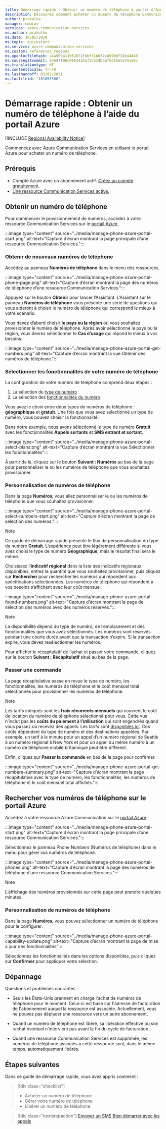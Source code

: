 ```yaml
---
title: Démarrage rapide - Obtenir un numéro de téléphone à partir d’Azure Communication Services
description: Découvrez comment acheter un numéro de téléphone Communication Services à l’aide du portail Azure.
author: prakulka
manager: nmurav
services: azure-communication-services
ms.author: prakulka
ms.date: 10/05/2020
ms.topic: quickstart
ms.service: azure-communication-services
ms.custom: references_regions
ms.openlocfilehash: a4a569a11561671febf31b037c499b6f32b44d48
ms.sourcegitcommit: b4647f06c0953435af3cb24baaf6d15a5a761a9c
ms.translationtype: HT
ms.contentlocale: fr-FR
ms.lasthandoff: 03/02/2021
ms.locfileid: "101657568"
---
```

# <a name="quickstart-get-a-phone-number-using-the-azure-portal"></a>Démarrage rapide : Obtenir un numéro de téléphone à l’aide du portail Azure

[!INCLUDE [Regional Availability Notice](../../includes/regional-availability-include.md)]

Commencez avec Azure Communication Services en utilisant le portail Azure pour acheter un numéro de téléphone.

## <a name="prerequisites"></a>Prérequis

- Compte Azure avec un abonnement actif. [Créez un compte gratuitement](https://azure.microsoft.com/free/?WT.mc_id=A261C142F).
- [Une ressource Communication Services active.](../create-communication-resource.md)

## <a name="get-a-phone-number"></a>Obtenir un numéro de téléphone

Pour commencer le provisionnement de numéros, accédez à votre ressource Communication Services sur le [portail Azure](https://portal.azure.com).

:::image type="content" source="../media/manage-phone-azure-portal-start.png" alt-text="Capture d’écran montrant la page principale d’une ressource Communication Services.":::

### <a name="getting-new-phone-numbers"></a>Obtenir de nouveaux numéros de téléphone

Accédez au panneau **Numéros de téléphone** dans le menu des ressources.

:::image type="content" source="../media/manage-phone-azure-portal-phone-page.png" alt-text="Capture d’écran montrant la page des numéros de téléphone d’une ressource Communication Services.":::

Appuyez sur le bouton **Obtenir** pour lancer l’Assistant. L’Assistant sur le panneau **Numéros de téléphone** vous présente une série de questions qui vous aideront à choisir le numéro de téléphone qui correspond le mieux à votre scénario.

Vous devez d’abord choisir **le pays ou la région** où vous souhaitez provisionner le numéro de téléphone. Après avoir sélectionné le pays ou la région, vous devrez sélectionner le **Cas d’usage** qui répond le mieux à vos besoins.

:::image type="content" source="../media/manage-phone-azure-portal-get-numbers.png" alt-text="Capture d’écran montrant la vue Obtenir des numéros de téléphone.":::

### <a name="select-your-phone-number-features"></a>Sélectionner les fonctionnalités de votre numéro de téléphone

La configuration de votre numéro de téléphone comprend deux étapes :

1. La sélection du [type de numéro](../../concepts/telephony-sms/plan-solution.md#phone-number-types-in-azure-communication-services)
2. La sélection des [fonctionnalités du numéro](../../concepts/telephony-sms/plan-solution.md#phone-number-features-in-azure-communication-services)

Vous avez le choix entre deux types de numéros de téléphone : **géographique** et **gratuit**. Une fois que vous avez sélectionné un type de numéro, vous pouvez choisir la fonctionnalité.

Dans notre exemple, nous avons sélectionné le type de numéro **Gratuit** avec les fonctionnalités **Appels sortants** et **SMS entrant et sortant**.

:::image type="content" source="../media/manage-phone-azure-portal-select-plans.png" alt-text="Capture d’écran montrant la vue Sélectionner les fonctionnalités":::

À partir de là, cliquez sur le bouton **Suivant : Numéros** au bas de la page pour personnaliser le ou les numéros de téléphone que vous souhaitez provisionner.

### <a name="customizing-phone-numbers"></a>Personnalisation de numéros de téléphone

Dans la page **Numéros**, vous allez personnaliser le ou les numéros de téléphone que vous souhaitez provisionner.

:::image type="content" source="../media/manage-phone-azure-portal-select-numbers-start.png" alt-text="Capture d’écran montrant la page de sélection des numéros.":::

> [!NOTE]
> Ce guide de démarrage rapide présente le flux de personnalisation du type de numéro **Gratuit**. L’expérience peut être légèrement différente si vous avez choisi le type de numéro **Géographique**, mais le résultat final sera le même.

Choisissez l’**indicatif régional** dans la liste des indicatifs régionaux disponibles, entrez la quantité que vous souhaitez provisionner, puis cliquez sur **Rechercher** pour rechercher les numéros qui répondent aux spécifications sélectionnées. Les numéros de téléphone qui répondent à vos besoins s’affichent avec leur coût mensuel.

:::image type="content" source="../media/manage-phone-azure-portal-found-numbers.png" alt-text="Capture d’écran montrant la page de sélection des numéros avec des numéros réservés.":::

> [!NOTE]
> La disponibilité dépend du type de numéro, de l’emplacement et des fonctionnalités que vous avez sélectionnés.
> Les numéros sont réservés pendant une courte durée avant que la transaction n’expire. Si la transaction expire, vous devez resélectionner les numéros.

Pour afficher le récapitulatif de l’achat et passer votre commande, cliquez sur le bouton **Suivant : Récapitulatif** situé au bas de la page.

### <a name="place-order"></a>Passer une commande

La page récapitulative passe en revue le type de numéro, les fonctionnalités, les numéros de téléphone et le coût mensuel total sélectionnés pour provisionner les numéros de téléphone.

> [!NOTE]
> Les tarifs indiqués sont les **frais récurrents mensuels** qui couvrent le coût de location du numéro de téléphone sélectionné pour vous. Cette vue n’inclut pas les **coûts du paiement à l’utilisation** qui sont engendrés quand vous passez ou recevez des appels. Les tarifs sont [disponibles ici](../../concepts/pricing.md). Ces coûts dépendent du type de numéro et des destinations appelées. Par exemple, un tarif à la minute pour un appel d’un numéro régional de Seattle à un numéro régional à New York et pour un appel du même numéro à un numéro de téléphone mobile britannique peut être différent.

Enfin, cliquez sur **Passer la commande** en bas de la page pour confirmer.

:::image type="content" source="../media/manage-phone-azure-portal-get-numbers-summary.png" alt-text="Capture d’écran montrant la page récapitulative avec le type de numéro, les fonctionnalités, les numéros de téléphone et le coût mensuel total affichés.":::

## <a name="find-your-phone-numbers-on-the-azure-portal"></a>Rechercher vos numéros de téléphone sur le portail Azure

Accédez à votre ressource Azure Communication sur le [portail Azure](https://portal.azure.com) :

:::image type="content" source="../media/manage-phone-azure-portal-start.png" alt-text="Capture d’écran montrant la page principale d’une ressource Communication Services.":::

Sélectionnez le panneau Phone Numbers (Numéros de téléphone) dans le menu pour gérer vos numéros de téléphone.

:::image type="content" source="../media/manage-phone-azure-portal-phones.png" alt-text="Capture d’écran montrant la page des numéros de téléphone d’une ressource Communication Services.":::

> [!NOTE]
> L’affichage des numéros provisionnés sur cette page peut prendre quelques minutes.


### <a name="customizing-phone-numbers"></a>Personnalisation de numéros de téléphone

Dans la page **Numéros**, vous pouvez sélectionner un numéro de téléphone pour le configurer.

:::image type="content" source="../media/manage-phone-azure-portal-capability-update.png" alt-text="Capture d’écran montrant la page de mise à jour des fonctionnalités":::

Sélectionnez les fonctionnalités dans les options disponibles, puis cliquez sur **Confirmer** pour appliquer votre sélection.

## <a name="troubleshooting"></a>Dépannage

Questions et problèmes courantes :

- Seuls les États-Unis prennent en charge l'achat de numéros de téléphone pour le moment. Celui-ci est basé sur l'adresse de facturation de l'abonnement auquel la ressource est associée. Actuellement, vous ne pouvez pas déplacer une ressource vers un autre abonnement.

- Quand un numéro de téléphone est libéré, sa libération effective ou son rachat éventuel n’intervient pas avant la fin du cycle de facturation.

- Quand une ressource Communication Services est supprimée, les numéros de téléphone associés à cette ressource sont, dans le même temps, automatiquement libérés.

## <a name="next-steps"></a>Étapes suivantes

Dans ce guide de démarrage rapide, vous avez appris comment :

> [!div class="checklist"]
> * Acheter un numéro de téléphone
> * Gérer votre numéro de téléphone
> * Libérer un numéro de téléphone

> [!div class="nextstepaction"]
> [Envoyer un SMS](../telephony-sms/send.md)
> [Bien démarrer avec les appels](../voice-video-calling/getting-started-with-calling.md)
